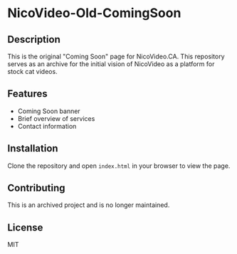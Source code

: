 # NicoVideo-Old-ComingSoon

## Description
This is the original "Coming Soon" page for NicoVideo.CA. This repository serves as an archive for the initial vision of NicoVideo as a platform for stock cat videos.

## Features
- Coming Soon banner
- Brief overview of services
- Contact information

## Installation
Clone the repository and open `index.html` in your browser to view the page.

## Contributing
This is an archived project and is no longer maintained.

## License
MIT
